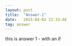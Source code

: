 ```yaml
---
layout: post
title:  "Answer-1"
date:   2015-04-02 22:33:48
tag: answer
---
```


this is answer 1 - with an if
